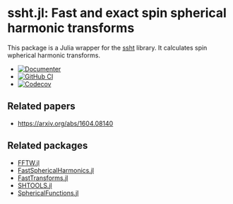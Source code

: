 # ssht.jl: Fast and exact spin spherical harmonic transforms

This package is a Julia wrapper for the
[ssht](https://astro-informatics.github.io/ssht/) library. It
calculates spin wpherical harmonic transforms.

* [![Documenter](https://img.shields.io/badge/docs-dev-blue.svg)](https://eschnett.github.io/ssht.jl/dev)
* [![GitHub
  CI](https://github.com/eschnett/ssht.jl/workflows/CI/badge.svg)](https://github.com/eschnett/ssht.jl/actions)
* [![Codecov](https://codecov.io/gh/eschnett/ssht.jl/branch/main/graph/badge.svg)](https://codecov.io/gh/eschnett/ssht.jl)

## Related papers

- https://arxiv.org/abs/1604.08140

## Related packages

- [FFTW.jl](https://github.com/JuliaMath/FFTW.jl)
- [FastSphericalHarmonics.jl](https://github.com/eschnett/FastSphericalHarmonics.jl)
- [FastTransforms.jl](https://github.com/JuliaApproximation/FastTransforms.jl)
- [SHTOOLS.jl](https://github.com/eschnett/SHTOOLS.jl)
- [SphericalFunctions.jl](https://github.com/moble/SphericalFunctions.jl)
